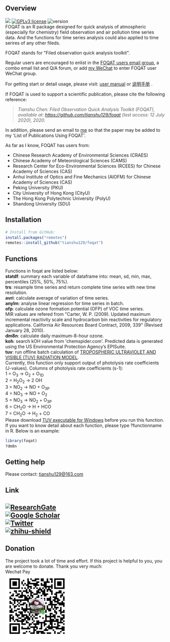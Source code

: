 
## Overview
![](https://img.shields.io/badge/language-R-blue.svg) [![GPLv3 license](https://img.shields.io/badge/License-GPLv3-success.svg)](http://perso.crans.org/besson/LICENSE.html)
![version](https://img.shields.io/badge/version-1.2.3-important)  
FOQAT is an R package designed for quick analysis of atmospheric (especially for chemistry) field observation and air pollution time series data. And the functions for time series analysis could also applied to time serires of any other fileds. 

FOQAT stands for "Filed observation quick analysis toolkit".

Regular users are encouraged to enlist in the [FOQAT users email group](https://groups.google.com/d/forum/foqat), a combo email list and Q/A forum, or add [my WeChat](https://github.com/tianshu129/foqat/blob/master/img/wechat.jpg) to enter FOQAT user WeChat group.  


For getting start or detail usage, please visit: [user manual](https://github.com/tianshu129/foqat/blob/master/UserManual.md) or [说明手册](https://github.com/tianshu129/foqat/blob/master/%E8%AF%B4%E6%98%8E%E6%89%8B%E5%86%8C.md) .  

If FOQAT is used to support a scientific publication, please cite the following reference:

>*Tianshu Chen: Filed Observation Quick Analysis Toolkit (FOQAT), available at: https://github.com/tianshu129/foqat (last access: 12 July 2020), 2020.* 

In addition, please send an email to [me](mailto:tianshu129@163.com) so that the paper may be added to my 'List of Publications Using FOQAT'.  

As far as I know, FOQAT has users from: 
* Chinese Research Academy of Environmental Sciences (CRAES)
* Chinese Academy of Meteorological Sciences (CAMS)
* Research Center for Eco-Environmental Sciences (RCEES) for Chinese Academy of Sciences (CAS)
* Anhui Institute of Optics and Fine Mechanics (AIOFM) for Chinese Academy of Sciences (CAS)
* Peking University (PKU)
* City University of Hong Kong (CityU)
* The Hong Kong Polytechnic University (PolyU)
* Shandong University (SDU)

## Installation 

``` r
# Install from GitHub:
install.packages("remotes")
remotes::install_github("tianshu129/foqat")
```

## Functions
Functions in foqat are listed below:  
**statdf**: summary each variable of dataframe into: mean, sd, min, max, percentiles (25%, 50%, 75%).  
**trs**: resample time series and return complete time series with new time resolution.  
**avri**: calculate average of variation of time series.   
**anylm**: analyse linear regression for time series in batch.  
**ofp**: calculate ozone formation potential (OFP) of VOC time series.  
MIR values are refered from "Carter, W. P. (2009). Updated maximum incremental reactivity scale and hydrocarbon bin reactivities for regulatory applications. California Air Resources Board Contract, 2009, 339" (Revised January 28, 2010).  
**dm8n**: calculate daily maximum-8-hour ozone.  
**koh**: search kOH value from 'chemspider.com'. Predicted data is generated using the US Environmental Protection Agency’s EPISuite.  
**tuv**: run offline batch calculation of [TROPOSPHERIC ULTRAVIOLET AND VISIBLE (TUV) RADIATION MODEL](https://www2.acom.ucar.edu/modeling/tropospheric-ultraviolet-and-visible-tuv-radiation-model).  
Currently, this function only support output of photolysis rate coefficients (J-values). 
Columns of photolysis rate coefficients (s-1):  
1 = O<sub>3</sub> -> O<sub>2</sub> + O<sub>1D</sub>  
2 = H<sub>2</sub>O<sub>2</sub> -> 2 OH  
3 = NO<sub>2</sub> -> NO + O<sub>3P</sub>  
4 = NO<sub>3</sub> -> NO + O<sub>2</sub>   
5 = NO<sub>3</sub> -> NO<sub>2</sub> + O<sub>3P</sub>  
6 = CH<sub>2</sub>O -> H + HCO  
7 = CH<sub>2</sub>O -> H<sub>2</sub> + CO  
Please download [TUV executable for Windows](https://www2.acom.ucar.edu/sites/default/files/modeling/tuv5.3.1.exe_.zip) before you run this function.  
If you want to know detail about each function, please type ?functionname in R. Below is an example:

``` r
library(foqat)
?dm8n
```

## Getting help

Please contact: tianshu129@163.com

## Link
[![ResearchGate](https://img.shields.io/badge/ResearchGate-Tianshu%20Chen-00CCBB)](https://www.researchgate.net/profile/Tianshu_Chen)   
[![Google Scholar](https://img.shields.io/badge/GoogleScholar-Tianshu%20Chen-red)](https://scholar.google.com/citations?user=VfnzOQgAAAAJ&hl=en)  
[![Twitter](https://img.shields.io/twitter/follow/tichpi.svg?style=social&label=@tichpi)](https://twitter.com/tichpi)  
[![zhihu-shield]][zhihu]  
--------------------------------
[zhihu]:https://www.zhihu.com/people/chen-xiao-tian-92-92 "我的知乎，欢迎关注"
[zhihu-shield]:https://img.shields.io/badge/dynamic/json?color=0084ff&logo=zhihu&label=TichPi&query=%24.data.totalSubs&url=https%3A%2F%2Fapi.spencerwoo.com%2Fsubstats%2F%3Fsource%3Dzhihu%26queryKey%3Dchen-xiao-tian-92-92

## Donation

The project took a lot of time and effort. If this project is helpful to you, you are welcome to donate. Thank you very much:  
Wechat Pay  
<img src="./img/donation.jpg" width="200" height="200" alt="支付" align=center>
